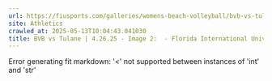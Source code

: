 ```yaml
---
url: https://fiusports.com/galleries/womens-beach-volleyball/bvb-vs-tulane-4-26-25/image-2/358/62866
site: Athletics
crawled_at: 2025-05-13T10:04:43.041030
title: BVB vs Tulane | 4.26.25 - Image 2:  - Florida International University
---
```


Error generating fit markdown: '<' not supported between instances of 'int' and 'str'